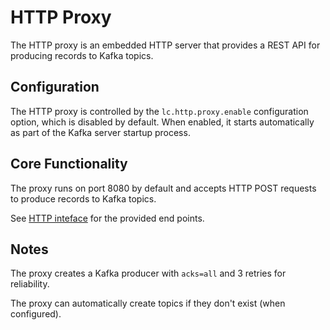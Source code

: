 # HTTP Proxy

The HTTP proxy is an embedded HTTP server that provides a REST API for producing records to Kafka topics.

## Configuration

The HTTP proxy is controlled by the `lc.http.proxy.enable` configuration option, which is disabled by default. When enabled, it starts automatically as part of the Kafka server startup process.

## Core Functionality

The proxy runs on port 8080 by default and accepts HTTP POST requests to produce records to Kafka topics. 

See [HTTP inteface](../interfaces/http.md) for the provided end points.

## Notes

The proxy creates a Kafka producer with `acks=all` and 3 retries for reliability.

The proxy can automatically create topics if they don't exist (when configured).